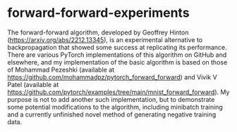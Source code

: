 # forward-forward-experiments
The forward-forward algorithm, developed by Geoffrey Hinton (https://arxiv.org/abs/2212.13345), is an experimental alternative to backpropagation that showed some success at replicating its performance. There are various PyTorch implementations of this algorithm on GitHub and elsewhere, and my implementation of the basic algorithm is based on those of Mohammad Pezeshki (available at https://github.com/mohammadpz/pytorch_forward_forward) and Vivik V Patel (available at https://github.com/pytorch/examples/tree/main/mnist_forward_forward). My purpose is not to add another such implementation, but to demonstrate some potential modifications to the algorithm, including minibatch training and a currently unfinished novel method of generating negative training data.
